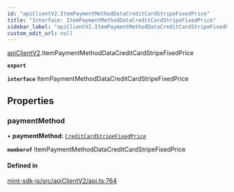 ```yaml
---
id: "apiClientV2.ItemPaymentMethodDataCreditCardStripeFixedPrice"
title: "Interface: ItemPaymentMethodDataCreditCardStripeFixedPrice"
sidebar_label: "apiClientV2.ItemPaymentMethodDataCreditCardStripeFixedPrice"
custom_edit_url: null
---
```


[apiClientV2](../modules/apiClientV2).ItemPaymentMethodDataCreditCardStripeFixedPrice

**`export`**

**`interface`** ItemPaymentMethodDataCreditCardStripeFixedPrice

## Properties

### paymentMethod

• **paymentMethod**: [`CreditCardStripeFixedPrice`](../enums/apiClientV2.ItemPaymentMethodDataCreditCardStripeFixedPricePaymentMethodEnum#creditcardstripefixedprice)

**`memberof`** ItemPaymentMethodDataCreditCardStripeFixedPrice

#### Defined in

[mint-sdk-js/src/apiClientV2/api.ts:764](https://github.com/KyuzanInc/mint-sdk-js/blob/d2ac52e/src/apiClientV2/api.ts#L764)
